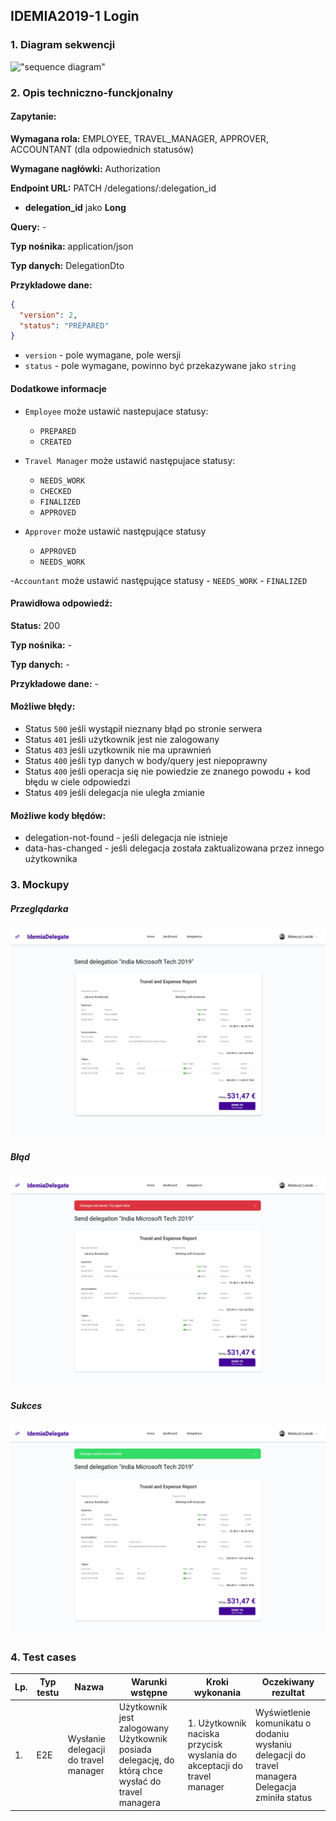 ## IDEMIA2019-1 Login

### 1. Diagram sekwencji

!["sequence diagram"](http://www.plantuml.com/plantuml/svg/SoWkIImgAStDKGYlF3ex9pFB9JKdDJqnEUl8J9VyaAB4ijGStyIynFJKeaGkvvpCrBmINJk8afBC_BpWrAAopEHKg-e0nn1dZrg5WiIIv0o4j8Oc5uPQPEq18EN19KM99QdfbSxvUIMf5ILMPOavcIb04JHbGBFmQiJgBeG8VeS4fHRa5sUMv1TLMXK3lGos2rDEbrGhW1eWOMPLb5fScbF2vP2Qbm8CQou0)

### 2. Opis techniczno-funckjonalny

#### Zapytanie:

**Wymagana rola:** EMPLOYEE, TRAVEL_MANAGER, APPROVER, ACCOUNTANT (dla odpowiednich statusów)

**Wymagane nagłówki:** Authorization

**Endpoint URL:** PATCH /delegations/:delegation_id

- **delegation_id** jako **Long**

**Query:** -

**Typ nośnika:** application/json

**Typ danych:** DelegationDto

**Przykładowe dane:**

```json
{
  "version": 2,
  "status": "PREPARED"
}
```

- `version` - pole wymagane, pole wersji
- `status` - pole wymagane, powinno być przekazywane jako `string`

#### Dodatkowe informacje

- `Employee` może ustawić nastepujace statusy:
  - `PREPARED`
  - `CREATED`
  
- `Travel Manager` może ustawić następujace statusy:
    - `NEEDS_WORK`
    - `CHECKED`
    - `FINALIZED`
    - `APPROVED`

- `Approver` może ustawić następujące statusy
    - `APPROVED`
    - `NEEDS_WORK`

-`Accountant` może ustawić następujące statusy
    - `NEEDS_WORK`
    - `FINALIZED`

#### Prawidłowa odpowiedź:

**Status:** 200

**Typ nośnika:** -

**Typ danych:** -

**Przykładowe dane:** -

#### Możliwe błędy:

- Status `500` jeśli wystąpił nieznany błąd po stronie serwera
- Status `401` jeśli użytkownik jest nie zalogowany
- Status `403` jeśli uzytkownik nie ma uprawnień
- Status `400` jeśli typ danych w body/query jest niepoprawny
- Status `400` jeśli operacja się nie powiedzie ze znanego powodu + kod błędu w ciele odpowiedzi
- Status `409` jeśli delegacja nie uległa zmianie

#### Możliwe kody błędów:

- delegation-not-found - jeśli delegacja nie istnieje
- data-has-changed - jeśli delegacja została zaktualizowana przez innego użytkownika

### 3. Mockupy

##### Przeglądarka

![Page](./mockupy/page.png?raw=true "Page")

##### Błąd

![Error](./mockupy/error.png?raw=true "Error")

##### Sukces

![Success](./mockupy/success.png?raw=true "Success")

### 4. Test cases

| Lp. | Typ testu | Nazwa                                | Warunki wstępne                                                                                     | Kroki wykonania                                                         | Oczekiwany rezultat                                                                                 |
| --- | --------- | ------------------------------------ | --------------------------------------------------------------------------------------------------- | ----------------------------------------------------------------------- | --------------------------------------------------------------------------------------------------- |
| 1.  | E2E       | Wysłanie delegacji do travel manager | Użytkownik jest zalogowany<br>Użytkownik posiada delegację, do którą chce wysłać do travel managera | 1. Użytkownik naciska przycisk wyslania do akceptacji do travel manager | Wyświetlenie komunikatu o dodaniu wysłaniu delegacji do travel managera<br>Delegacja zminiła status |
